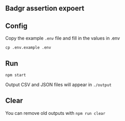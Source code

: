 ## Badgr assertion expoert

## Config

Copy the example `.env` file and fill in the values in .env

`cp .env.example .env`

## Run

`npm start`

Output CSV and JSON files will appear in `./output`

## Clear

You can remove old outputs with `npm run clear`
